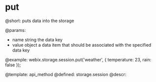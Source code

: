 put
=============



@short:
	puts data into the storage
	

@params:
- name		string		the data key
- value	object		a data item that should be associated with the specified data key

@example:
webix.storage.session.put('weather', { temperature: 23, rain: false });

@template:	api_method
@defined:	storage.session	
@descr:
